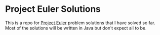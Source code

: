 # Project Euler Solutions

This is a repo for [Project Euler](https://projecteuler.net/) problem solutions that I have solved so far. Most of the solutions will be written in Java but don't expect all to be. 